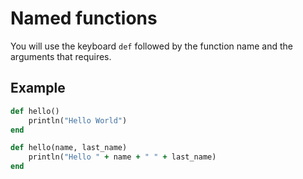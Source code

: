 # Named functions

You will use the keyboard `def` followed by the function name and the arguments that requires.

## Example

```ruby
def hello()
    println("Hello World")
end

def hello(name, last_name)
    println("Hello " + name + " " + last_name)
end
```